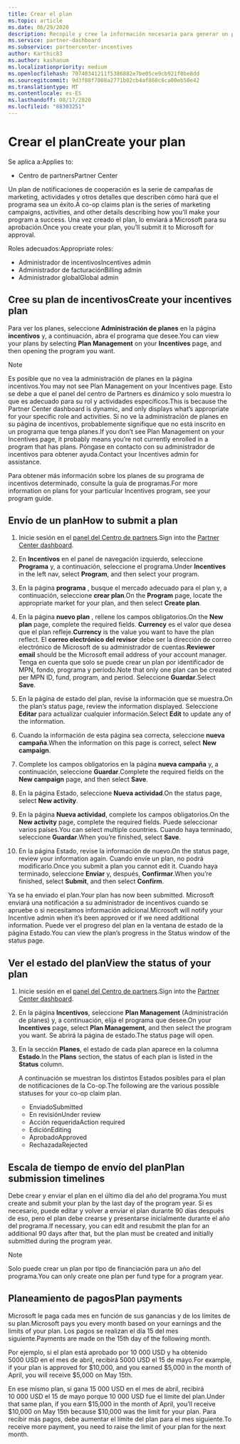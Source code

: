 ```yaml
---
title: Crear el plan
ms.topic: article
ms.date: 06/29/2020
description: Recopile y cree la información necesaria para generar un plan de marketing correcto para su programa de incentivos.
ms.service: partner-dashboard
ms.subservice: partnercenter-incentives
author: Karthic83
ms.author: kashanum
ms.localizationpriority: medium
ms.openlocfilehash: 70740341211f5386882e7be05ce9cb921f0be8dd
ms.sourcegitcommit: 9d3f88f7008a2771b02cb4af860c6ca00eb50e42
ms.translationtype: MT
ms.contentlocale: es-ES
ms.lasthandoff: 08/17/2020
ms.locfileid: "88303251"
---
```

# <a name="create-your-plan"></a><span data-ttu-id="f061f-103">Crear el plan</span><span class="sxs-lookup"><span data-stu-id="f061f-103">Create your plan</span></span>

<span data-ttu-id="f061f-104">Se aplica a:</span><span class="sxs-lookup"><span data-stu-id="f061f-104">Applies to:</span></span>

- <span data-ttu-id="f061f-105">Centro de partners</span><span class="sxs-lookup"><span data-stu-id="f061f-105">Partner Center</span></span>

<span data-ttu-id="f061f-106">Un plan de notificaciones de cooperación es la serie de campañas de marketing, actividades y otros detalles que describen cómo hará que el programa sea un éxito.</span><span class="sxs-lookup"><span data-stu-id="f061f-106">A co-op claims plan is the series of marketing campaigns, activities, and other details describing how you’ll make your program a success.</span></span> <span data-ttu-id="f061f-107">Una vez creado el plan, lo enviará a Microsoft para su aprobación.</span><span class="sxs-lookup"><span data-stu-id="f061f-107">Once you create your plan, you’ll submit it to Microsoft for approval.</span></span> 

<span data-ttu-id="f061f-108">Roles adecuados:</span><span class="sxs-lookup"><span data-stu-id="f061f-108">Appropriate roles:</span></span>

- <span data-ttu-id="f061f-109">Administrador de incentivos</span><span class="sxs-lookup"><span data-stu-id="f061f-109">Incentives admin</span></span>
- <span data-ttu-id="f061f-110">Administrador de facturación</span><span class="sxs-lookup"><span data-stu-id="f061f-110">Billing admin</span></span>
- <span data-ttu-id="f061f-111">Administrador global</span><span class="sxs-lookup"><span data-stu-id="f061f-111">Global admin</span></span>

## <a name="create-your-incentives-plan"></a><span data-ttu-id="f061f-112">Cree su plan de incentivos</span><span class="sxs-lookup"><span data-stu-id="f061f-112">Create your incentives plan</span></span>

<span data-ttu-id="f061f-113">Para ver los planes, seleccione **Administración de planes** en la página **incentivos** y, a continuación, abra el programa que desee.</span><span class="sxs-lookup"><span data-stu-id="f061f-113">You can view your plans by selecting **Plan Management** on your **Incentives** page, and then opening the program you want.</span></span>

>[!NOTE]
><span data-ttu-id="f061f-114">Es posible que no vea la administración de planes en la página incentivos.</span><span class="sxs-lookup"><span data-stu-id="f061f-114">You may not see Plan Management on your Incentives page.</span></span> <span data-ttu-id="f061f-115">Esto se debe a que el panel del centro de Partners es dinámico y solo muestra lo que es adecuado para su rol y actividades específicos.</span><span class="sxs-lookup"><span data-stu-id="f061f-115">This is because the Partner Center dashboard is dynamic, and only displays what’s appropriate for your specific role and activities.</span></span> <span data-ttu-id="f061f-116">Si no ve la administración de planes en su página de incentivos, probablemente signifique que no está inscrito en un programa que tenga planes.</span><span class="sxs-lookup"><span data-stu-id="f061f-116">If you don’t see Plan Management on your Incentives page, it probably means you’re not currently enrolled in a program that has plans.</span></span> <span data-ttu-id="f061f-117">Póngase en contacto con su administrador de incentivos para obtener ayuda.</span><span class="sxs-lookup"><span data-stu-id="f061f-117">Contact your Incentives admin for assistance.</span></span>

<span data-ttu-id="f061f-118">Para obtener más información sobre los planes de su programa de incentivos determinado, consulte la guía de programas.</span><span class="sxs-lookup"><span data-stu-id="f061f-118">For more information on plans for your particular Incentives program, see your program guide.</span></span>

## <a name="how-to-submit-a-plan"></a><span data-ttu-id="f061f-119">Envío de un plan</span><span class="sxs-lookup"><span data-stu-id="f061f-119">How to submit a plan</span></span>

1. <span data-ttu-id="f061f-120">Inicie sesión en el [panel del Centro de partners](https://partner.microsoft.com/dashboard/).</span><span class="sxs-lookup"><span data-stu-id="f061f-120">Sign into the [Partner Center dashboard](https://partner.microsoft.com/dashboard/).</span></span>

2. <span data-ttu-id="f061f-121">En **Incentivos** en el panel de navegación izquierdo, seleccione **Programa** y, a continuación, seleccione el programa.</span><span class="sxs-lookup"><span data-stu-id="f061f-121">Under **Incentives** in the left nav, select **Program**, and then select your program.</span></span> 

3. <span data-ttu-id="f061f-122">En la página **programa** , busque el mercado adecuado para el plan y, a continuación, seleccione **crear plan**.</span><span class="sxs-lookup"><span data-stu-id="f061f-122">On the **Program** page, locate the appropriate market for your plan, and then select **Create plan**.</span></span> 

4. <span data-ttu-id="f061f-123">En la página **nuevo plan** , rellene los campos obligatorios.</span><span class="sxs-lookup"><span data-stu-id="f061f-123">On the **New plan** page, complete the required fields.</span></span> <span data-ttu-id="f061f-124">**Currency** es el valor que desea que el plan refleje.</span><span class="sxs-lookup"><span data-stu-id="f061f-124">**Currency** is the value you want to have the plan reflect.</span></span> <span data-ttu-id="f061f-125">El **correo electrónico del revisor** debe ser la dirección de correo electrónico de Microsoft de su administrador de cuentas.</span><span class="sxs-lookup"><span data-stu-id="f061f-125">**Reviewer email** should be the Microsoft email address of your account manager.</span></span> <span data-ttu-id="f061f-126">Tenga en cuenta que solo se puede crear un plan por identificador de MPN, fondo, programa y período.</span><span class="sxs-lookup"><span data-stu-id="f061f-126">Note that only one plan can be created per MPN ID, fund, program, and period.</span></span> <span data-ttu-id="f061f-127">Seleccione **Guardar**.</span><span class="sxs-lookup"><span data-stu-id="f061f-127">Select **Save**.</span></span>

5. <span data-ttu-id="f061f-128">En la página de estado del plan, revise la información que se muestra.</span><span class="sxs-lookup"><span data-stu-id="f061f-128">On the plan’s status page, review the information displayed.</span></span> <span data-ttu-id="f061f-129">Seleccione **Editar** para actualizar cualquier información.</span><span class="sxs-lookup"><span data-stu-id="f061f-129">Select **Edit** to update any of the information.</span></span>

6. <span data-ttu-id="f061f-130">Cuando la información de esta página sea correcta, seleccione **nueva campaña**.</span><span class="sxs-lookup"><span data-stu-id="f061f-130">When the information on this page is correct, select **New campaign**.</span></span>

7. <span data-ttu-id="f061f-131">Complete los campos obligatorios en la página **nueva campaña** y, a continuación, seleccione **Guardar**.</span><span class="sxs-lookup"><span data-stu-id="f061f-131">Complete the required fields on the **New campaign** page, and then select **Save**.</span></span>

8. <span data-ttu-id="f061f-132">En la página Estado, seleccione **Nueva actividad**.</span><span class="sxs-lookup"><span data-stu-id="f061f-132">On the status page, select **New activity**.</span></span> 

9. <span data-ttu-id="f061f-133">En la página **Nueva actividad**, complete los campos obligatorios.</span><span class="sxs-lookup"><span data-stu-id="f061f-133">On the **New activity** page, complete the required fields.</span></span> <span data-ttu-id="f061f-134">Puede seleccionar varios países.</span><span class="sxs-lookup"><span data-stu-id="f061f-134">You can select multiple countries.</span></span> <span data-ttu-id="f061f-135">Cuando haya terminado, seleccione **Guardar**.</span><span class="sxs-lookup"><span data-stu-id="f061f-135">When you’re finished, select **Save**.</span></span> 

10. <span data-ttu-id="f061f-136">En la página Estado, revise la información de nuevo.</span><span class="sxs-lookup"><span data-stu-id="f061f-136">On the status page, review your information again.</span></span> <span data-ttu-id="f061f-137">Cuando envíe un plan, no podrá modificarlo.</span><span class="sxs-lookup"><span data-stu-id="f061f-137">Once you submit a plan you cannot edit it.</span></span> <span data-ttu-id="f061f-138">Cuando haya terminado, seleccione **Enviar** y, después, **Confirmar**.</span><span class="sxs-lookup"><span data-stu-id="f061f-138">When you’re finished, select **Submit**, and then select **Confirm**.</span></span>

<span data-ttu-id="f061f-139">Ya se ha enviado el plan.</span><span class="sxs-lookup"><span data-stu-id="f061f-139">Your plan has now been submitted.</span></span> <span data-ttu-id="f061f-140">Microsoft enviará una notificación a su administrador de incentivos cuando se apruebe o si necesitamos información adicional.</span><span class="sxs-lookup"><span data-stu-id="f061f-140">Microsoft will notify your Incentive admin when it’s been approved or if we need additional information.</span></span> <span data-ttu-id="f061f-141">Puede ver el progreso del plan en la ventana de estado de la página Estado.</span><span class="sxs-lookup"><span data-stu-id="f061f-141">You can view the plan’s progress in the Status window of the status page.</span></span>

## <a name="view-the-status-of-your-plan"></a><span data-ttu-id="f061f-142">Ver el estado del plan</span><span class="sxs-lookup"><span data-stu-id="f061f-142">View the status of your plan</span></span>

1. <span data-ttu-id="f061f-143">Inicie sesión en el [panel del Centro de partners](https://partner.microsoft.com/dashboard/).</span><span class="sxs-lookup"><span data-stu-id="f061f-143">Sign into the [Partner Center dashboard](https://partner.microsoft.com/dashboard/).</span></span>

2. <span data-ttu-id="f061f-144">En la página **Incentivos**, seleccione **Plan Management** (Administración de planes) y, a continuación, elija el programa que desee.</span><span class="sxs-lookup"><span data-stu-id="f061f-144">On your **Incentives** page, select **Plan Management**, and then select the program you want.</span></span> <span data-ttu-id="f061f-145">Se abrirá la página de estado.</span><span class="sxs-lookup"><span data-stu-id="f061f-145">The status page will open.</span></span>

3. <span data-ttu-id="f061f-146">En la sección **Planes**, el estado de cada plan aparece en la columna **Estado**.</span><span class="sxs-lookup"><span data-stu-id="f061f-146">In the **Plans** section, the status of each plan is listed in the **Status** column.</span></span>

   <span data-ttu-id="f061f-147">A continuación se muestran los distintos Estados posibles para el plan de notificaciones de la Co-op.</span><span class="sxs-lookup"><span data-stu-id="f061f-147">The following are the various possible statuses for your co-op claim plan.</span></span>

   - <span data-ttu-id="f061f-148">Enviado</span><span class="sxs-lookup"><span data-stu-id="f061f-148">Submitted</span></span>
   - <span data-ttu-id="f061f-149">En revisión</span><span class="sxs-lookup"><span data-stu-id="f061f-149">Under review</span></span>
   - <span data-ttu-id="f061f-150">Acción requerida</span><span class="sxs-lookup"><span data-stu-id="f061f-150">Action required</span></span>
   - <span data-ttu-id="f061f-151">Edición</span><span class="sxs-lookup"><span data-stu-id="f061f-151">Editing</span></span>
   - <span data-ttu-id="f061f-152">Aprobado</span><span class="sxs-lookup"><span data-stu-id="f061f-152">Approved</span></span>
   - <span data-ttu-id="f061f-153">Rechazada</span><span class="sxs-lookup"><span data-stu-id="f061f-153">Rejected</span></span>

## <a name="plan-submission-timelines"></a><span data-ttu-id="f061f-154">Escala de tiempo de envío del plan</span><span class="sxs-lookup"><span data-stu-id="f061f-154">Plan submission timelines</span></span>

<span data-ttu-id="f061f-155">Debe crear y enviar el plan en el último día del año del programa.</span><span class="sxs-lookup"><span data-stu-id="f061f-155">You must create and submit your plan by the last day of the program year.</span></span> <span data-ttu-id="f061f-156">Si es necesario, puede editar y volver a enviar el plan durante 90 días después de eso, pero el plan debe crearse y presentarse inicialmente durante el año del programa.</span><span class="sxs-lookup"><span data-stu-id="f061f-156">If necessary, you can edit and resubmit the plan for an additional 90 days after that, but the plan must be created and initially submitted during the program year.</span></span>

>[!NOTE]
> <span data-ttu-id="f061f-157">Solo puede crear un plan por tipo de financiación para un año del programa.</span><span class="sxs-lookup"><span data-stu-id="f061f-157">You can only create one plan per fund type for a program year.</span></span>

## <a name="plan-payments"></a><span data-ttu-id="f061f-158">Planeamiento de pagos</span><span class="sxs-lookup"><span data-stu-id="f061f-158">Plan payments</span></span>

<span data-ttu-id="f061f-159">Microsoft le paga cada mes en función de sus ganancias y de los límites de su plan.</span><span class="sxs-lookup"><span data-stu-id="f061f-159">Microsoft pays you every month based on your earnings and the limits of your plan.</span></span> <span data-ttu-id="f061f-160">Los pagos se realizan el día 15 del mes siguiente.</span><span class="sxs-lookup"><span data-stu-id="f061f-160">Payments are made on the 15th day of the following month.</span></span>

<span data-ttu-id="f061f-161">Por ejemplo, si el plan está aprobado por 10 000 USD y ha obtenido 5000 USD en el mes de abril, recibirá 5000 USD el 15 de mayo.</span><span class="sxs-lookup"><span data-stu-id="f061f-161">For example, if your plan is approved for $10,000, and you earned $5,000 in the month of April, you will receive $5,000 on May 15th.</span></span>

<span data-ttu-id="f061f-162">En ese mismo plan, si gana 15 000 USD en el mes de abril, recibirá 10 000 USD el 15 de mayo porque 10 000 USD fue el límite del plan.</span><span class="sxs-lookup"><span data-stu-id="f061f-162">Under that same plan, if you earn $15,000 in the month of April, you’ll receive $10,000 on May 15th because $10,000 was the limit for your plan.</span></span> <span data-ttu-id="f061f-163">Para recibir más pagos, debe aumentar el límite del plan para el mes siguiente.</span><span class="sxs-lookup"><span data-stu-id="f061f-163">To receive more payment, you need to raise the limit of your plan for the next month.</span></span>
